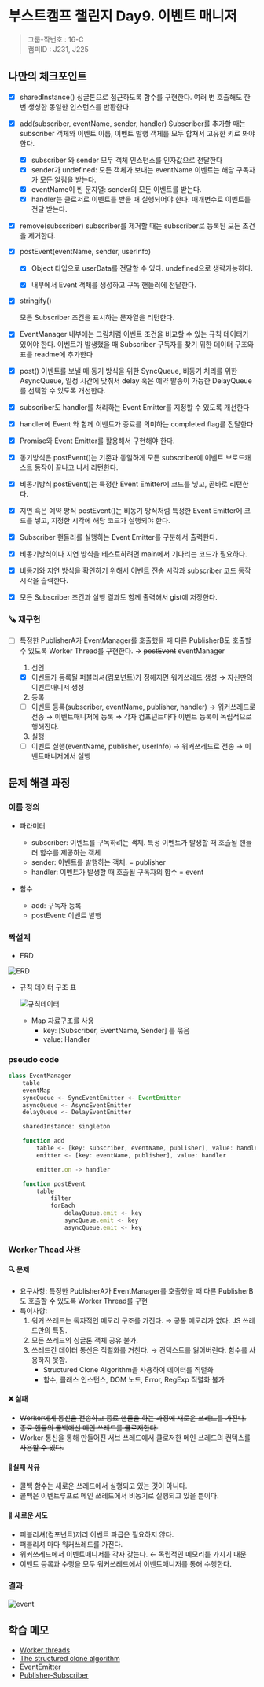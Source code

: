 # 부스트캠프 챌린지 Day9. 이벤트 매니저

> 그룹-짝번호 : 16-C  
> 캠퍼ID : J231, J225

## 나만의 체크포인트

-   [x] sharedInstance() 싱글톤으로 접근하도록 함수를 구현한다. 여러 번 호출해도 한 번 생성한 동일한 인스턴스를 반환한다.

-   [x] add(subscriber, eventName, sender, handler) Subscriber를 추가할 때는 subscriber 객체와 이벤트 이름, 이벤트 발행 객체를 모두 합쳐서 고유한 키로 봐야한다.

    -   [x] subscriber 와 sender 모두 객체 인스턴스를 인자값으로 전달한다
    -   [x] sender가 undefined: 모든 객체가 보내는 eventName 이벤트는 해당 구독자가 모든 알림을 받는다.
    -   [x] eventName이 빈 문자열: sender의 모든 이벤트를 받는다.
    -   [x] handler는 클로저로 이벤트를 받을 때 실행되어야 한다. 매개변수로 이벤트를 전달 받는다.

-   [x] remove(subscriber)
        subscriber를 제거할 때는 subscriber로 등록된 모든 조건을 제거한다.

-   [x] postEvent(eventName, sender, userInfo)

    -   [x] Object 타입으로 userData를 전달할 수 있다. undefined으로 생략가능하다.

    -   [x] 내부에서 Event 객체를 생성하고 구독 핸들러에 전달한다.

-   [x] stringify()

    모든 Subscriber 조건을 표시하는 문자열을 리턴한다.

-   [x] EventManager 내부에는 그림처럼 이벤트 조건을 비교할 수 있는 규칙 데이터가 있어야 한다. 이벤트가 발생했을 때 Subscriber 구독자를 찾기 위한 데이터 구조와 표를 readme에 추가한다

-   [x] post() 이벤트를 보낼 때 동기 방식을 위한 SyncQueue, 비동기 처리를 위한 AsyncQueue, 일정 시간에 맞춰서 delay 혹은 예약 발송이 가능한 DelayQueue를 선택할 수 있도록 개선한다.

-   [x] subscriber도 handler를 처리하는 Event Emitter를 지정할 수 있도록 개선한다

-   [x] handler에 Event 와 함께 이벤트가 종료를 의미하는 completed flag를 전달한다

-   [x] Promise와 Event Emitter를 활용해서 구현해야 한다.

-   [x] 동기방식은 postEvent()는 기존과 동일하게 모든 subscriber에 이벤트 브로드캐스트 동작이 끝나고 나서 리턴한다.

-   [x] 비동기방식 postEvent()는 특정한 Event Emitter에 코드를 넣고, 곧바로 리턴한다.

-   [x] 지연 혹은 예약 방식 postEvent()는 비동기 방식처럼 특정한 Event Emitter에 코드를 넣고, 지정한 시각에 해당 코드가 실행되야 한다.

-   [x] Subscriber 핸들러를 실행하는 Event Emitter를 구분해서 출력한다.

-   [x] 비동기방식이나 지연 방식을 테스트하려면 main에서 기다리는 코드가 필요하다.

-   [x] 비동기와 지연 방식을 확인하기 위해서 이벤트 전송 시각과 subscriber 코드 동작 시각을 출력한다.

-   [x] 모든 Subscriber 조건과 실행 결과도 함께 출력해서 gist에 저장한다.

### 🪚 재구현

-   [ ] 특정한 PublisherA가 EventManager를 호출했을 때 다른 PublisherB도 호출할 수 있도록 Worker Thread를 구현한다. &rightarrow; ~~postEvent~~ eventManager

    1. 선언

    -   [x] 이벤트가 등록될 퍼블리셔(컴포넌트)가 정해지면 워커쓰레드 생성 → 자신만의 이벤트매니저 생성

    2. 등록

    -   [ ] 이벤트 등록(subscriber, eventName, publisher, handler) → 워커쓰레드로 전송 → 이벤트매니저에 등록
            ⇒ 각자 컴포넌트마다 이벤트 등록이 독립적으로 행해진다.

    3. 실행

    -   [ ] 이벤트 실행(eventName, publisher, userInfo) → 워커쓰레드로 전송 → 이벤트매니저에서 실행

## 문제 해결 과정

### 이름 정의

-   파라미터

    -   subscriber: 이벤트를 구독하려는 객체. 특정 이벤트가 발생할 때 호출될 핸들러 함수를 제공하는 객체
    -   sender: 이벤트를 발행하는 객체. = publisher
    -   handler: 이벤트가 발생할 때 호출될 구독자의 함수 = event

-   함수
    -   add: 구독자 등록
    -   postEvent: 이벤트 발행

### 짝설계

-   ERD

![ERD](https://lucas-image.codesquad.kr/1656053335179event-manager-flow.png)

-   규칙 데이터 구조 표

    ![규칙데이터](https://lucas-image.codesquad.kr/1627350268761Screen%20Shot%202021-07-27%20at%2010.43.32%20AM.png)

    -   Map 자료구조를 사용
        -   key: [Subscriber, EventName, Sender] 를 묶음
        -   value: Handler

### pseudo code

```js
class EventManager
    table
    eventMap
    syncQueue <- SyncEventEmitter <- EventEmitter
    asyncQueue <- AsyncEventEmitter
    delayQueue <- DelayEventEmitter

    sharedInstance: singleton

    function add
        table <- [key: subscriber, eventName, publisher], value: handler
        emitter <- [key: eventName, publisher], value: handler

        emitter.on -> handler

    function postEvent
        table
            filter
            forEach
                delayQueue.emit <- key
                syncQueue.emit <- key
                asyncQueue.emit <- key
```

### Worker Thead 사용

#### 🔍 문제

-   요구사항: 특정한 PublisherA가 EventManager를 호출했을 때 다른 PublisherB도 호출할 수 있도록 Worker Thread를 구현
-   특이사항:
    1. 워커 쓰레드는 독자적인 메모리 구조를 가진다. &rightarrow; 공통 메모리가 없다. JS 쓰레드만의 특징.
    2. 모든 쓰레드의 싱글톤 객체 공유 불가.
    3. 쓰레드간 데이터 통신은 직렬화를 거친다. &rightarrow; 컨텍스트를 잃어버린다. 함수를 사용하지 못함.
        - Structured Clone Algorithm을 사용하여 데이터를 직렬화
        - 함수, 클래스 인스턴스, DOM 노드, Error, RegExp 직렬화 불가

#### ❌ 실패

-   ~~Worker에게 통신을 전송하고 종료 핸들을 하는 과정에 새로운 쓰레드를 가진다.~~
-   ~~종료 핸들의 콜백에선 메인 쓰레드를 클로저한다.~~
-   ~~Worker 통신을 통해 만들어진 서브 쓰레드에서 클로저한 메인 쓰레드의 컨텍스를 사용할 수 있다.~~

#### 🤦실패 사유

-   콜백 함수는 새로운 쓰레드에서 실행되고 있는 것이 아니다.
-   콜백은 이벤트루프로 메인 쓰레드에서 비동기로 실행되고 있을 뿐이다.

#### 🌱 새로운 시도

-   퍼블리셔(컴포넌트)끼리 이벤트 파급은 필요하지 않다.
-   퍼블리셔 마다 워커쓰레드를 가진다.
-   워커쓰레드에서 이벤트매니저를 각자 갖는다. &leftarrow; 독립적인 메모리를 가지기 때문
-   이벤트 등록과 수행을 모두 워커쓰레드에서 이벤트매니저를 통해 수행한다.

### 결과

![event](https://gist.github.com/user-attachments/assets/cacd32f2-dc15-4f2a-a427-e41f3e016fe8)

## 학습 메모

-   [Worker threads](https://nodejs.org/api/worker_threads.html#worker-threads)
-   [The structured clone algorithm](https://developer.mozilla.org/ko/docs/Web/API/Web_Workers_API/Structured_clone_algorithm)
-   [EventEmitter](https://nodejs.org/docs/latest/api/events.html#class-eventemitter)
-   [Publisher-Subscriber](https://learn.microsoft.com/ko-kr/azure/architecture/patterns/publisher-subscriber)
